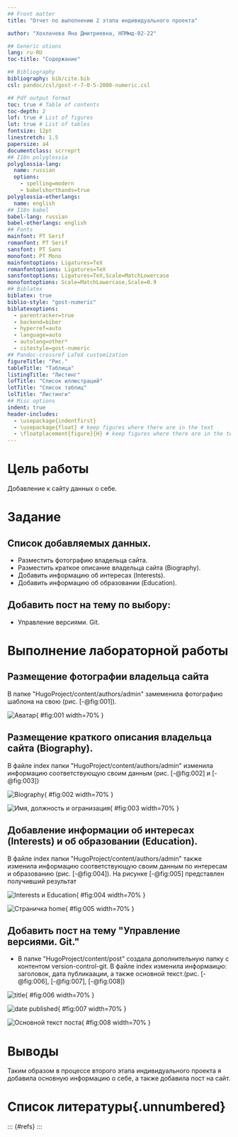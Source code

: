 ```yaml
---
## Front matter
title: "Отчет по выполнению 2 этапа индивидуального проекта"

author: "Хохлачева Яна Дмитриевна, НПМмд-02-22"

## Generic otions
lang: ru-RU
toc-title: "Содержание"

## Bibliography
bibliography: bib/cite.bib
csl: pandoc/csl/gost-r-7-0-5-2008-numeric.csl

## Pdf output format
toc: true # Table of contents
toc-depth: 2
lof: true # List of figures
lot: true # List of tables
fontsize: 12pt
linestretch: 1.5
papersize: a4
documentclass: scrreprt
## I18n polyglossia
polyglossia-lang:
  name: russian
  options:
	- spelling=modern
	- babelshorthands=true
polyglossia-otherlangs:
  name: english
## I18n babel
babel-lang: russian
babel-otherlangs: english
## Fonts
mainfont: PT Serif
romanfont: PT Serif
sansfont: PT Sans
monofont: PT Mono
mainfontoptions: Ligatures=TeX
romanfontoptions: Ligatures=TeX
sansfontoptions: Ligatures=TeX,Scale=MatchLowercase
monofontoptions: Scale=MatchLowercase,Scale=0.9
## Biblatex
biblatex: true
biblio-style: "gost-numeric"
biblatexoptions:
  - parentracker=true
  - backend=biber
  - hyperref=auto
  - language=auto
  - autolang=other*
  - citestyle=gost-numeric
## Pandoc-crossref LaTeX customization
figureTitle: "Рис."
tableTitle: "Таблица"
listingTitle: "Листинг"
lofTitle: "Список иллюстраций"
lotTitle: "Список таблиц"
lolTitle: "Листинги"
## Misc options
indent: true
header-includes:
  - \usepackage{indentfirst}
  - \usepackage{float} # keep figures where there are in the text
  - \floatplacement{figure}{H} # keep figures where there are in the text
---
```


# Цель работы

Добавление к сайту данных о себе.

# Задание

## Список добавляемых данных.

* Разместить фотографию владельца сайта.
* Разместить краткое описание владельца сайта (Biography).
* Добавить информацию об интересах (Interests).
* Добавить информацию об образовании (Education).

## Добавить пост на тему по выбору:
* Управление версиями. Git.

# Выполнение лабораторной работы

## Размещение фотографии владельца сайта

В папке "HugoProject/content/authors/admin" замеменила фотографию шаблона на свою (рис. [-@fig:001]).

![Аватар](images/1.jpg){ #fig:001 width=70% }

## Размещение краткого описания владельца сайта (Biography).

В файле index папки "HugoProject/content/authors/admin" изменила информацию соответствующую своим данным (рис. [-@fig:002] и [-@fig:003])

![Biography](images/2.jpg){ #fig:002 width=70% }

![Имя, должность и огранизация](images/2.1.jpg){ #fig:003 width=70% }

## Добавление информации об интересах (Interests) и об образовании (Education).

 В файле index папки "HugoProject/content/authors/admin" также изменила информацию соответствующую своим данным по интересам и образованию (рис. [-@fig:004]). На рисунке [-@fig:005] представлен получивший результат

![Interests и Education](images/3.jpg){ #fig:004 width=70% }

![Страничка home](images/4.jpg){ #fig:005 width=70% }

## Добавить пост на тему "Управление версиями. Git."

 - В папке "HugoProject/content/post" создала дополнительную папку с контентом version-control-git. В файле index изменила информаицю: заголовок, дата публикаации, а также основной текст.(рис. [-@fig:006], [-@fig:007], [-@fig:008])

![title](images/5.jpg){ #fig:006 width=70% }

![date published](images/6.jpg){ #fig:007 width=70% }

![Основной текст поста](images/7.jpg){ #fig:008 width=70% }


# Выводы

Таким образом в процессе второго этапа индивидуального проекта я добавила основную информацию о себе, а также добавила пост на сайт.


# Список литературы{.unnumbered}

::: {#refs}
:::
